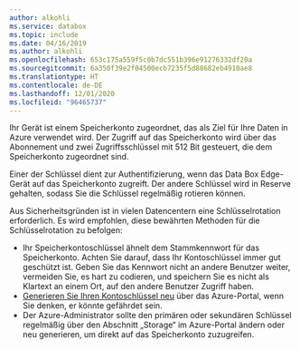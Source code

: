 ```yaml
---
author: alkohli
ms.service: databox
ms.topic: include
ms.date: 04/16/2019
ms.author: alkohli
ms.openlocfilehash: 653c175a559f5c0b7dc551b396e91276332df20a
ms.sourcegitcommit: 6a350f39e2f04500ecb7235f5d88682eb4910ae8
ms.translationtype: HT
ms.contentlocale: de-DE
ms.lasthandoff: 12/01/2020
ms.locfileid: "96465737"
---
```

Ihr Gerät ist einem Speicherkonto zugeordnet, das als Ziel für Ihre Daten in Azure verwendet wird. Der Zugriff auf das Speicherkonto wird über das Abonnement und zwei Zugriffsschlüssel mit 512 Bit gesteuert, die dem Speicherkonto zugeordnet sind.

Einer der Schlüssel dient zur Authentifizierung, wenn das Data Box Edge-Gerät auf das Speicherkonto zugreift. Der andere Schlüssel wird in Reserve gehalten, sodass Sie die Schlüssel regelmäßig rotieren können.

Aus Sicherheitsgründen ist in vielen Datencentern eine Schlüsselrotation erforderlich. Es wird empfohlen, diese bewährten Methoden für die Schlüsselrotation zu befolgen:

- Ihr Speicherkontoschlüssel ähnelt dem Stammkennwort für das Speicherkonto. Achten Sie darauf, dass Ihr Kontoschlüssel immer gut geschützt ist. Geben Sie das Kennwort nicht an andere Benutzer weiter, vermeiden Sie, es hart zu codieren, und speichern Sie es nicht als Klartext an einem Ort, auf den andere Benutzer Zugriff haben.
- [Generieren Sie Ihren Kontoschlüssel neu](../articles/storage/common/storage-account-manage.md#regenerate-access-keys) über das Azure-Portal, wenn Sie denken, er könnte gefährdet sein.
- Der Azure-Administrator sollte den primären oder sekundären Schlüssel regelmäßig über den Abschnitt „Storage“ im Azure-Portal ändern oder neu generieren, um direkt auf das Speicherkonto zuzugreifen.